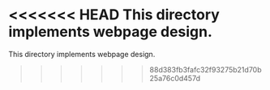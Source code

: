 <<<<<<< HEAD
This directory implements webpage design.
=======
This directory implements webpage design.
>>>>>>> 88d383fb3fafc32f93275b21d70b25a76c0d457d
